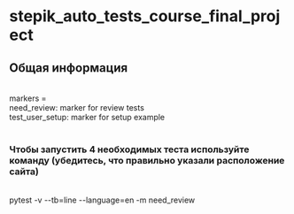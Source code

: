 # stepik_auto_tests_course_final_project

<h2>Общая информация</h2>
<br>
markers =
<br>
    need_review: marker for review tests
<br>
    test_user_setup: marker for setup example
<br>
<br>
<h3> Чтобы запустить 4 необходимых теста используйте команду (убедитесь, что правильно указали расположение сайта) </h3>
<br>
pytest -v --tb=line --language=en -m need_review 
